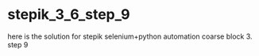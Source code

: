 # stepik_3_6_step_9
here is the solution for stepik selenium+python automation coarse block 3. step 9
